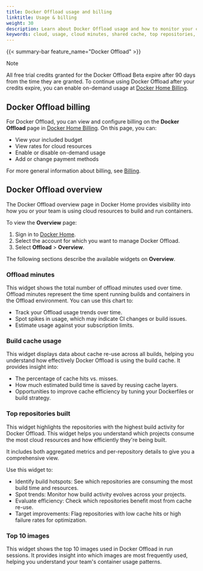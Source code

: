 ```yaml
---
title: Docker Offload usage and billing
linktitle: Usage & billing
weight: 30
description: Learn about Docker Offload usage and how to monitor your cloud resources.
keywords: cloud, usage, cloud minutes, shared cache, top repositories, cloud builder, Docker Offload
---
```


{{< summary-bar feature_name="Docker Offload" >}}

> [!NOTE]
>
> All free trial credits granted for the Docker Offload Beta expire after 90
> days from the time they are granted. To continue using Docker Offload after
> your credits expire, you can enable on-demand usage at [Docker Home
> Billing](https://app.docker.com/billing).

## Docker Offload billing

For Docker Offload, you can view and configure billing on the **Docker Offload**
page in [Docker Home Billing](https://app.docker.com/billing). On this page, you
can:

- View your included budget
- View rates for cloud resources
- Enable or disable on-demand usage
- Add or change payment methods

For more general information about billing, see [Billing](../billing/_index.md).

## Docker Offload overview

The Docker Offload overview page in Docker Home provides visibility into
how you or your team is using cloud resources to build and run containers.

To view the **Overview** page:

1. Sign in to [Docker Home](https://app.docker.com/).
2. Select the account for which you want to manage Docker Offload.
3. Select **Offload** > **Overview**.

The following sections describe the available widgets on **Overview**.

### Offload minutes

This widget shows the total number of offload minutes used over time. Offload
minutes represent the time spent running builds and containers in the Offload
environment. You can use this chart to:

- Track your Offload usage trends over time.
- Spot spikes in usage, which may indicate CI changes or build issues.
- Estimate usage against your subscription limits.

### Build cache usage

This widget displays data about cache re-use across all builds, helping you
understand how effectively Docker Offload is using the build cache. It
provides insight into:

- The percentage of cache hits vs. misses.
- How much estimated build time is saved by reusing cache layers.
- Opportunities to improve cache efficiency by tuning your Dockerfiles or build
  strategy.

### Top repositories built

This widget highlights the repositories with the highest build activity for
Docker Offload. This widget helps you understand which projects consume the most
cloud resources and how efficiently they're being built.

It includes both aggregated metrics and per-repository details to give you a
comprehensive view.

Use this widget to:

- Identify build hotspots: See which repositories are consuming the most build
  time and resources.
- Spot trends: Monitor how build activity evolves across your projects.
- Evaluate efficiency: Check which repositories benefit most from cache re-use.
- Target improvements: Flag repositories with low cache hits or high failure
  rates for optimization.

### Top 10 images

This widget shows the top 10 images used in Docker Offload in run sessions. It
provides insight into which images are most frequently used, helping you
understand your team's container usage patterns.
